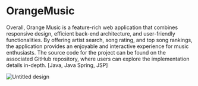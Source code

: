 # OrangeMusic
Overall, Orange Music is a feature-rich web application that combines responsive design, efficient back-end architecture, and user-friendly functionalities. By offering artist search, song rating, and top song rankings, the application provides an enjoyable and interactive experience for music enthusiasts. The source code for the project can be found on the associated GitHub repository, where users can explore the implementation details in-depth.
 [Java, Java Spring, JSP]

![Untitled design](https://github.com/NataliaSilva10/OrangeMusic/assets/116288733/7c38976b-2105-40f8-b163-e176acd2ed26)
